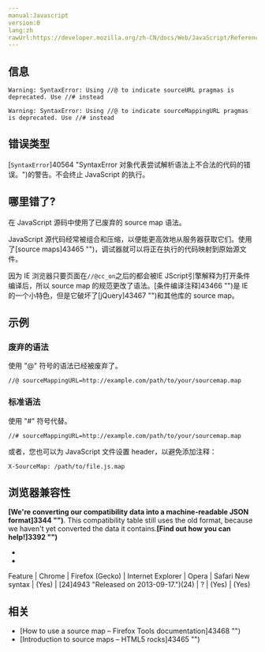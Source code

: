```yaml
---
manual:Javascript
version:0
lang:zh
rawUrl:https://developer.mozilla.org/zh-CN/docs/Web/JavaScript/Reference/Errors/Deprecated_source_map_pragma
---
```





## 信息<a name="信息"></a>

```
Warning: SyntaxError: Using //@ to indicate sourceURL pragmas is deprecated. Use //# instead

Warning: SyntaxError: Using //@ to indicate sourceMappingURL pragmas is deprecated. Use //# instead

```

## 错误类型<a name="错误类型"></a>


[`SyntaxError`]40564 "SyntaxError 对象代表尝试解析语法上不合法的代码的错误。")的警告。不会终止 JavaScript 的执行。


## 哪里错了?<a name="哪里错了"></a>


在 JavaScript 源码中使用了已废弃的 source map 语法。



JavaScript 源代码经常被组合和压缩，以便能更高效地从服务器获取它们。使用了[source maps]43465 "")，调试器就可以将正在执行的代码映射到原始源文件。



因为 IE 浏览器只要页面在`//@cc_on`之后的都会被IE JScript引擎解释为打开条件编译后，所以 source map 的规范更改了语法。[条件编译注释]43466 "")是 IE 的一个小特色，但是它破坏了[jQuery]43467 "")和其他库的 source map。


## 示例<a name="示例"></a>

### 废弃的语法<a name="废弃的语法"></a>


使用 &quot;@&quot; 符号的语法已经被废弃了。


```
//@ sourceMappingURL=http://example.com/path/to/your/sourcemap.map
```

### 标准语法<a name="标准语法"></a>


使用 &quot;#&quot; 符号代替。


```
//# sourceMappingURL=http://example.com/path/to/your/sourcemap.map
```


或者，您也可以为 JavaScript 文件设置 header，以避免添加注释：


```
X-SourceMap: /path/to/file.js.map
```

## 浏览器兼容性<a name="浏览器兼容性"></a>


**[We&#39;re converting our compatibility data into a machine-readable JSON format]3344 "")**. This compatibility table still uses the old format, because we haven&#39;t yet converted the data it contains.**[Find out how you can help!]3392 "")**


* 
* 

Feature | Chrome | Firefox (Gecko) | Internet Explorer | Opera | Safari 
New syntax | (Yes) | [24]4943 "Released on 2013-09-17.")(24) | ? | (Yes) | (Yes) 




## 相关<a name="相关"></a>

* [How to use a source map – Firefox Tools documentation]43468 "")
* [Introduction to source maps – HTML5 rocks]43465 "")



